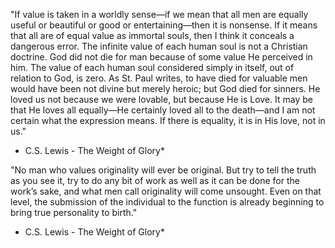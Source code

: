 "If value is taken in a worldly sense—if we mean that all men are equally useful or beautiful or good or entertaining—then it is nonsense. If it means that all are of equal value as immortal souls, then I think it conceals a dangerous error. The infinite value of each human soul is not a Christian doctrine. God did not die for man because of some value He perceived in him. The value of each human soul considered simply in itself, out of relation to God, is zero. As St. Paul writes, to have died for valuable men would have been not divine but merely heroic; but God died for sinners. He loved us not because we were lovable, but because He is Love. It may be that He loves all equally—He certainly loved all to the death—and I am not certain what the expression means. If there is equality, it is in His love, not in us."
- C.S. Lewis - The Weight of Glory*

"No man who values originality will ever be original. But try to tell the truth as you see it, try to do any bit of work as well as it can be done for the work’s sake, and what men call originality will come unsought. Even on that level, the submission of the individual to the function is already beginning to bring true personality to birth."
- C.S. Lewis - The Weight of Glory*